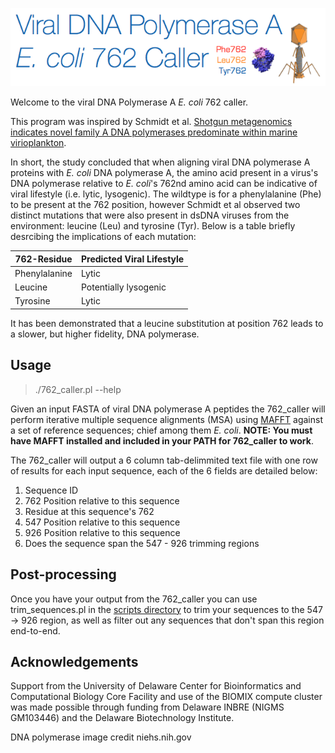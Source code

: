 ![Alt text](https://github.com/dnasko/dna_pola_762_caller/blob/master/images/logo.png "762!")

Welcome to the viral DNA Polymerase A *E. coli* 762 caller.

This program was inspired by Schmidt et al. [Shotgun metagenomics indicates novel family A DNA polymerases predominate within marine virioplankton](http://www.nature.com/ismej/journal/v8/n1/full/ismej2013124a.html).

In short, the study concluded that when aligning viral DNA polymerase A proteins with *E. coli* DNA polymerase A, the amino acid present in a virus's DNA polymerase relative to *E. coli*'s 762nd amino acid can be indicative of viral lifestyle (i.e. lytic, lysogenic). The wildtype is for a phenylalanine (Phe) to be present at the 762 position, however Schmidt et al observed two distinct mutations that were also present in dsDNA viruses from the environment: leucine (Leu) and tyrosine (Tyr). Below is a table briefly desrcibing the implications of each mutation:

| 762-Residue   | Predicted Viral Lifestyle | 
|---------------|---------------------------|
| Phenylalanine | Lytic                     | 
| Leucine       | Potentially lysogenic     | 
| Tyrosine      | Lytic                     | 

It has been demonstrated that a leucine substitution at position 762 leads to a slower, but higher fidelity, DNA polymerase.

Usage
-----

> ./762_caller.pl --help

Given an input FASTA of viral DNA polymerase A peptides the 762_caller will perform iterative multiple sequence alignments (MSA) using [MAFFT](http://mafft.cbrc.jp/alignment/software/) against a set of reference sequences; chief among them *E. coli*. **NOTE: You must have MAFFT installed and included in your PATH for 762_caller to work**.

The 762_caller will output a 6 column tab-delimmited text file with one row of results for each input sequence, each of the 6 fields are detailed below:

1. Sequence ID
2. 762 Position relative to this sequence
3. Residue at this sequence's 762
4. 547 Position relative to this sequence
5. 926 Position relative to this sequence
6. Does the sequence span the 547 - 926 trimming regions

Post-processing
---------------

Once you have your output from the 762_caller you can use trim_sequences.pl in the [scripts directory](https://github.com/dnasko/dna_pola_762_caller/tree/master/scripts) to trim your sequences to the 547 -> 926 region, as well as filter out any sequences that don't span this region end-to-end.

Acknowledgements
----------------

Support from the University of Delaware Center for Bioinformatics and Computational Biology Core Facility and use of the BIOMIX compute cluster was made possible through funding from Delaware INBRE (NIGMS GM103446) and the Delaware Biotechnology Institute.

DNA polymerase image credit niehs.nih.gov
